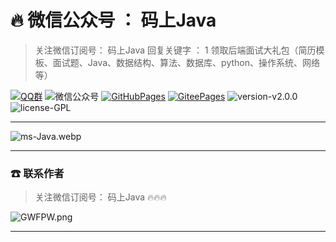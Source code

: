 # 🔥 微信公众号 ： 码上Java



> 关注微信订阅号： 码上Java 回复关键字 ： 1 领取后端面试大礼包（简历模板、面试题、Java、数据结构、算法、数据库、python、操作系统、网络等）

[![QQ群](https://img.shields.io/badge/QQ%E7%BE%A4-660108379-yellowgreen.svg)](https://jq.qq.com/?_wv=1027&k=5HPYvQk)
![微信公众号](https://img.shields.io/badge/微信公众号-码上Java-yellowgreen.svg)
[![GitHubPages](https://img.shields.io/badge/在线阅读-GitHubPages-yellowgreen.svg)](https://msjavacoder.github.io/msJava)
[![GiteePages](https://img.shields.io/badge/在线阅读-GiteePages-yellowgreen.svg)](https://msjavacoder.gitee.io/msjava)
![version-v2.0.0](https://img.shields.io/badge/version-v2.0.0-green.svg)
![license-GPL](https://img.shields.io/badge/license-GPL-blue.svg)

---
![ms-Java.webp](https://cdn.jsdelivr.net/gh/msJavaCoder/msJava@master/image/码上Java.webp)

---


### ☎  联系作者

> 关注微信订阅号： 码上Java  🔥🔥🔥

![GWFPW.png](https://cdn.jsdelivr.net/gh/msJavaCoder/msJava@master/image/公众号二维码.jpg)



---

